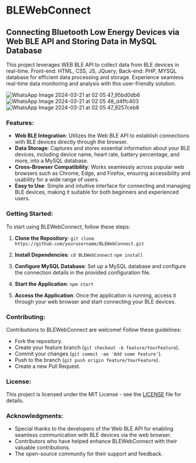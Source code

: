 # BLEWebConnect

## Connecting Bluetooth Low Energy Devices via Web BLE API and Storing Data in MySQL Database

This project leverages WEB BLE API to collect data from BLE devices in real-time. Front-end: HTML, CSS, JS, JQuery; Back-end: PHP, MYSQL database for efficient data processing and storage. Experience seamless real-time data monitoring and analysis with this user-friendly solution.

![WhatsApp Image 2024-03-21 at 02 05 47_95bd0db6](https://github.com/Crypto47/BLEWebConnect/assets/61820693/0fe1a295-2547-4fd7-b1e8-1f8cf04e276b)
![WhatsApp Image 2024-03-21 at 02 05 48_d4ffc403](https://github.com/Crypto47/BLEWebConnect/assets/61820693/b835b7df-1b02-4c0f-b9c7-04c6b3eafcde)
![WhatsApp Image 2024-03-21 at 02 05 47_9257ceb8](https://github.com/Crypto47/BLEWebConnect/assets/61820693/68ca886e-8ce6-4c79-b71b-2fb967afb3d0)


### Features:
- **Web BLE Integration**: Utilizes the Web BLE API to establish connections with BLE devices directly through the browser.
- **Data Storage**: Captures and stores essential information about your BLE devices, including device name, heart rate, battery percentage, and more, into a MySQL database.
- **Cross-Browser Compatibility**: Works seamlessly across popular web browsers such as Chrome, Edge, and Firefox, ensuring accessibility and usability for a wide range of users.
- **Easy to Use**: Simple and intuitive interface for connecting and managing BLE devices, making it suitable for both beginners and experienced users.

### Getting Started:
To start using BLEWebConnect, follow these steps:

1. **Clone the Repository**: 
```git clone https://github.com/yourusername/BLEWebConnect.git```
2. **Install Dependencies**: 
```cd BLEWebConnect```
```npm install```
3. **Configure MySQL Database**: 
Set up a MySQL database and configure the connection details in the provided configuration file.

4. **Start the Application**:
```npm start```

5. **Access the Application**: 
Once the application is running, access it through your web browser and start connecting your BLE devices.

### Contributing:
Contributions to BLEWebConnect are welcome! Follow these guidelines:
- Fork the repository.
- Create your feature branch (`git checkout -b feature/YourFeature`).
- Commit your changes (`git commit -am 'Add some feature'`).
- Push to the branch (`git push origin feature/YourFeature`).
- Create a new Pull Request.

### License:
This project is licensed under the MIT License - see the [LICENSE](LICENSE) file for details.

### Acknowledgments:
- Special thanks to the developers of the Web BLE API for enabling seamless communication with BLE devices via the web browser.
- Contributors who have helped enhance BLEWebConnect with their valuable contributions.
- The open-source community for their support and feedback.


